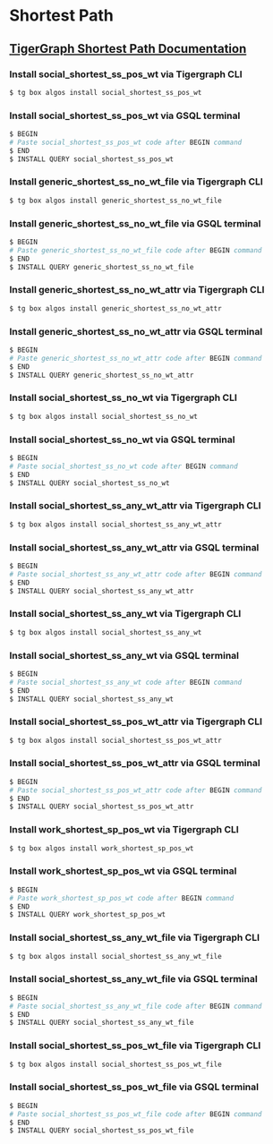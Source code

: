 # Shortest Path
## [TigerGraph Shortest Path Documentation](https://docs.tigergraph.com/tigergraph-platform-overview/graph-algorithm-library#single-source-shortest-path-weighted)

### Install social_shortest_ss_pos_wt via Tigergraph CLI

```bash
$ tg box algos install social_shortest_ss_pos_wt
```

### Install social_shortest_ss_pos_wt via GSQL terminal

```bash
$ BEGIN
# Paste social_shortest_ss_pos_wt code after BEGIN command
$ END 
$ INSTALL QUERY social_shortest_ss_pos_wt
```
### Install generic_shortest_ss_no_wt_file via Tigergraph CLI

```bash
$ tg box algos install generic_shortest_ss_no_wt_file
```

### Install generic_shortest_ss_no_wt_file via GSQL terminal

```bash
$ BEGIN
# Paste generic_shortest_ss_no_wt_file code after BEGIN command
$ END 
$ INSTALL QUERY generic_shortest_ss_no_wt_file
```
### Install generic_shortest_ss_no_wt_attr via Tigergraph CLI

```bash
$ tg box algos install generic_shortest_ss_no_wt_attr
```

### Install generic_shortest_ss_no_wt_attr via GSQL terminal

```bash
$ BEGIN
# Paste generic_shortest_ss_no_wt_attr code after BEGIN command
$ END 
$ INSTALL QUERY generic_shortest_ss_no_wt_attr
```
### Install social_shortest_ss_no_wt via Tigergraph CLI

```bash
$ tg box algos install social_shortest_ss_no_wt
```

### Install social_shortest_ss_no_wt via GSQL terminal

```bash
$ BEGIN
# Paste social_shortest_ss_no_wt code after BEGIN command
$ END 
$ INSTALL QUERY social_shortest_ss_no_wt
```
### Install social_shortest_ss_any_wt_attr via Tigergraph CLI

```bash
$ tg box algos install social_shortest_ss_any_wt_attr
```

### Install social_shortest_ss_any_wt_attr via GSQL terminal

```bash
$ BEGIN
# Paste social_shortest_ss_any_wt_attr code after BEGIN command
$ END 
$ INSTALL QUERY social_shortest_ss_any_wt_attr
```
### Install social_shortest_ss_any_wt via Tigergraph CLI

```bash
$ tg box algos install social_shortest_ss_any_wt
```

### Install social_shortest_ss_any_wt via GSQL terminal

```bash
$ BEGIN
# Paste social_shortest_ss_any_wt code after BEGIN command
$ END 
$ INSTALL QUERY social_shortest_ss_any_wt
```
### Install social_shortest_ss_pos_wt_attr via Tigergraph CLI

```bash
$ tg box algos install social_shortest_ss_pos_wt_attr
```

### Install social_shortest_ss_pos_wt_attr via GSQL terminal

```bash
$ BEGIN
# Paste social_shortest_ss_pos_wt_attr code after BEGIN command
$ END 
$ INSTALL QUERY social_shortest_ss_pos_wt_attr
```
### Install work_shortest_sp_pos_wt via Tigergraph CLI

```bash
$ tg box algos install work_shortest_sp_pos_wt
```

### Install work_shortest_sp_pos_wt via GSQL terminal

```bash
$ BEGIN
# Paste work_shortest_sp_pos_wt code after BEGIN command
$ END 
$ INSTALL QUERY work_shortest_sp_pos_wt
```
### Install social_shortest_ss_any_wt_file via Tigergraph CLI

```bash
$ tg box algos install social_shortest_ss_any_wt_file
```

### Install social_shortest_ss_any_wt_file via GSQL terminal

```bash
$ BEGIN
# Paste social_shortest_ss_any_wt_file code after BEGIN command
$ END 
$ INSTALL QUERY social_shortest_ss_any_wt_file
```
### Install social_shortest_ss_pos_wt_file via Tigergraph CLI

```bash
$ tg box algos install social_shortest_ss_pos_wt_file
```

### Install social_shortest_ss_pos_wt_file via GSQL terminal

```bash
$ BEGIN
# Paste social_shortest_ss_pos_wt_file code after BEGIN command
$ END 
$ INSTALL QUERY social_shortest_ss_pos_wt_file
```